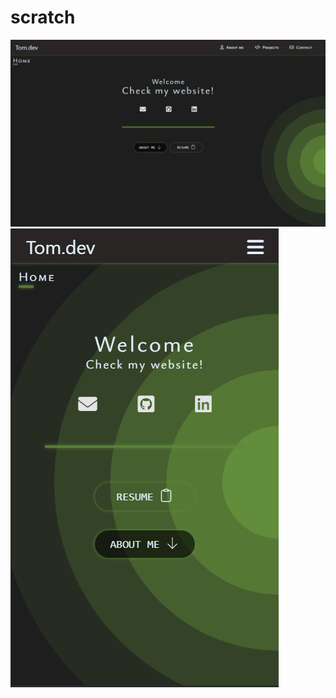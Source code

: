 # scratch
 <div class="flex flex-col justify-center" >
<img src="/src/home-large.png">
<img src="/src/home-mobile.png">
</div>